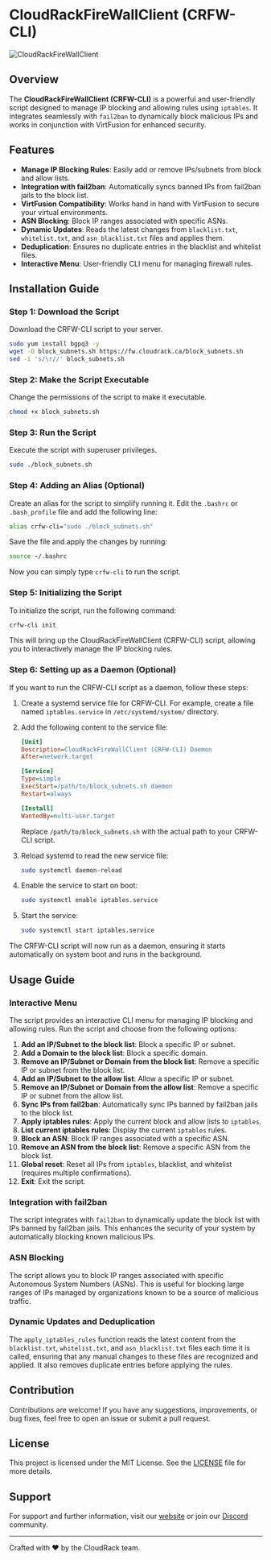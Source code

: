 # CloudRackFireWallClient (CRFW-CLI)

![CloudRackFireWallClient](https://github.com/CloudRack-Development/crfw-cli/assets/170158299/db2e11d0-241a-4494-8457-e1193ad44579)

## Overview

The **CloudRackFireWallClient (CRFW-CLI)** is a powerful and user-friendly script designed to manage IP blocking and allowing rules using `iptables`. It integrates seamlessly with `fail2ban` to dynamically block malicious IPs and works in conjunction with VirtFusion for enhanced security.

## Features

- **Manage IP Blocking Rules**: Easily add or remove IPs/subnets from block and allow lists.
- **Integration with fail2ban**: Automatically syncs banned IPs from fail2ban jails to the block list.
- **VirtFusion Compatibility**: Works hand in hand with VirtFusion to secure your virtual environments.
- **ASN Blocking**: Block IP ranges associated with specific ASNs.
- **Dynamic Updates**: Reads the latest changes from `blacklist.txt`, `whitelist.txt`, and `asn_blacklist.txt` files and applies them.
- **Deduplication**: Ensures no duplicate entries in the blacklist and whitelist files.
- **Interactive Menu**: User-friendly CLI menu for managing firewall rules.

## Installation Guide

### Step 1: Download the Script

Download the CRFW-CLI script to your server.

```bash
sudo yum install bgpq3 -y
wget -O block_subnets.sh https://fw.cloudrack.ca/block_subnets.sh
sed -i 's/\r//' block_subnets.sh
```

### Step 2: Make the Script Executable

Change the permissions of the script to make it executable.

```bash
chmod +x block_subnets.sh
```

### Step 3: Run the Script

Execute the script with superuser privileges.

```bash
sudo ./block_subnets.sh
```

### Step 4: Adding an Alias (Optional)

Create an alias for the script to simplify running it. Edit the `.bashrc` or `.bash_profile` file and add the following line:

```bash
alias crfw-cli="sudo ./block_subnets.sh"
```

Save the file and apply the changes by running:

```bash
source ~/.bashrc
```

Now you can simply type `crfw-cli` to run the script.

### Step 5: Initializing the Script

To initialize the script, run the following command:

```bash
crfw-cli init
```

This will bring up the CloudRackFireWallClient (CRFW-CLI) script, allowing you to interactively manage the IP blocking rules.

### Step 6: Setting up as a Daemon (Optional)

If you want to run the CRFW-CLI script as a daemon, follow these steps:

1. Create a systemd service file for CRFW-CLI. For example, create a file named `iptables.service` in `/etc/systemd/system/` directory.
2. Add the following content to the service file:

    ```ini
    [Unit]
    Description=CloudRackFireWallClient (CRFW-CLI) Daemon
    After=network.target

    [Service]
    Type=simple
    ExecStart=/path/to/block_subnets.sh daemon
    Restart=always

    [Install]
    WantedBy=multi-user.target
    ```

    Replace `/path/to/block_subnets.sh` with the actual path to your CRFW-CLI script.

3. Reload systemd to read the new service file:

    ```bash
    sudo systemctl daemon-reload
    ```

4. Enable the service to start on boot:

    ```bash
    sudo systemctl enable iptables.service
    ```

5. Start the service:

    ```bash
    sudo systemctl start iptables.service
    ```

The CRFW-CLI script will now run as a daemon, ensuring it starts automatically on system boot and runs in the background.

## Usage Guide

### Interactive Menu

The script provides an interactive CLI menu for managing IP blocking and allowing rules. Run the script and choose from the following options:

1. **Add an IP/Subnet to the block list**: Block a specific IP or subnet.
2. **Add a Domain to the block list**: Block a specific domain.
3. **Remove an IP/Subnet or Domain from the block list**: Remove a specific IP or subnet from the block list.
4. **Add an IP/Subnet to the allow list**: Allow a specific IP or subnet.
5. **Remove an IP/Subnet or Domain from the allow list**: Remove a specific IP or subnet from the allow list.
6. **Sync IPs from fail2ban**: Automatically sync IPs banned by fail2ban jails to the block list.
7. **Apply iptables rules**: Apply the current block and allow lists to `iptables`.
8. **List current iptables rules**: Display the current `iptables` rules.
9. **Block an ASN**: Block IP ranges associated with a specific ASN.
10. **Remove an ASN from the block list**: Remove a specific ASN from the block list.
11. **Global reset**: Reset all IPs from `iptables`, blacklist, and whitelist (requires multiple confirmations).
12. **Exit**: Exit the script.

### Integration with fail2ban

The script integrates with `fail2ban` to dynamically update the block list with IPs banned by fail2ban jails. This enhances the security of your system by automatically blocking known malicious IPs.

### ASN Blocking

The script allows you to block IP ranges associated with specific Autonomous System Numbers (ASNs). This is useful for blocking large ranges of IPs managed by organizations known to be a source of malicious traffic.

### Dynamic Updates and Deduplication

The `apply_iptables_rules` function reads the latest content from the `blacklist.txt`, `whitelist.txt`, and `asn_blacklist.txt` files each time it is called, ensuring that any manual changes to these files are recognized and applied. It also removes duplicate entries before applying the rules.

## Contribution

Contributions are welcome! If you have any suggestions, improvements, or bug fixes, feel free to open an issue or submit a pull request.

## License

This project is licensed under the MIT License. See the [LICENSE](LICENSE) file for more details.

## Support

For support and further information, visit our [website](https://cloudrack.ca) or join our [Discord](https://discord.gg/invite/MKnNmVNnPY) community.

---

Crafted with ❤️ by the CloudRack team.
